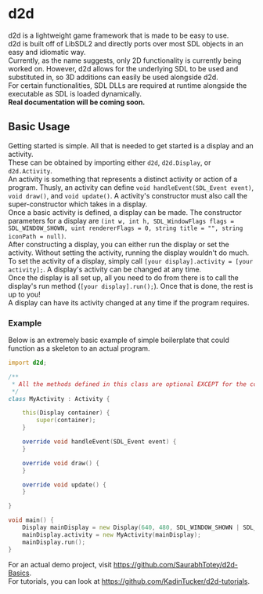 # d2d
d2d is a lightweight game framework that is made to be easy to use.\
d2d is built off of LibSDL2 and directly ports over most SDL objects in an easy and idiomatic way.\
Currently, as the name suggests, only 2D functionality is currently being worked on. However, d2d allows for the underlying SDL to be used and substituted in, so 3D additions can easily be used alongside d2d.\
For certain functionalities, SDL DLLs are required at runtime alongside the executable as SDL is loaded dynamically.\
**Real documentation will be coming soon.**

## Basic Usage
Getting started is simple. All that is needed to get started is a display and an activity.\
These can be obtained by importing either `d2d`, `d2d.Display`, or `d2d.Activity`.\
An activity is something that represents a distinct activity or action of a program. Thusly, an activity can define `void handleEvent(SDL_Event event)`, `void draw()`, and `void update()`. A activity's constructor must also call the super-constructor which takes in a display.\
Once a basic activity is defined, a display can be made. The constructor parameters for a display are `(int w, int h, SDL_WindowFlags flags = SDL_WINDOW_SHOWN, uint rendererFlags = 0, string title = "", string iconPath = null)`.\
After constructing a display, you can either run the display or set the activity. Without setting the activity, running the display wouldn't do much.\
To set the activity of a display, simply call `[your display].activity = [your activity];`. A display's activity can be changed at any time.\
Once the display is all set up, all you need to do from there is to call the display's run method (`[your display].run();`). Once that is done, the rest is up to you!\
A display can have its activity changed at any time if the program requires.

### Example
Below is an extremely basic example of simple boilerplate that could function as a skeleton to an actual program.
```D
import d2d;

/**
 * All the methods defined in this class are optional EXCEPT for the constructor
 */
class MyActivity : Activity {

    this(Display container) {
        super(container);
    }

    override void handleEvent(SDL_Event event) {
    }

    override void draw() {
    }

    override void update() {
    }

}

void main() {
    Display mainDisplay = new Display(640, 480, SDL_WINDOW_SHOWN | SDL_WINDOW_RESIZABLE, 0, "Window Title!");
    mainDisplay.activity = new MyActivity(mainDisplay);
    mainDisplay.run();
}
```
For an actual demo project, visit https://github.com/SaurabhTotey/d2d-Basics. \
For tutorials, you can look at https://github.com/KadinTucker/d2d-tutorials.
